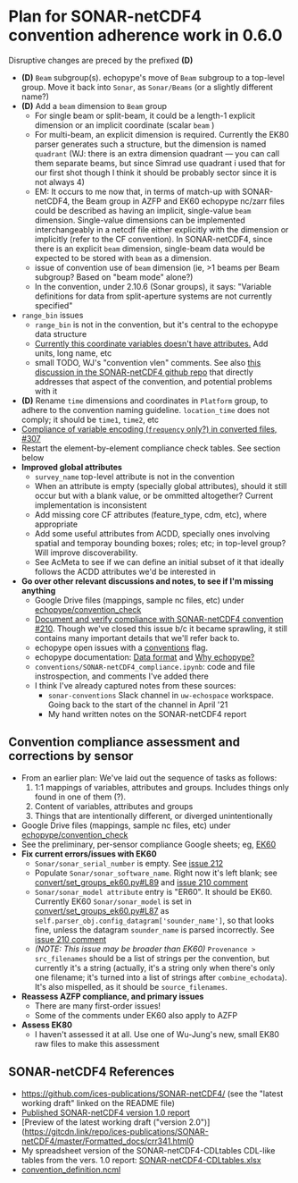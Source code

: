 # Plan for SONAR-netCDF4 convention adherence work in 0.6.0

Disruptive changes are preced by the prefixed **(D)**

- **(D)** `Beam` subgroup(s). echopype's move of `Beam` subgroup to a top-level group. Move it back into `Sonar`, as `Sonar/Beams` (or a slightly different name?)
- **(D)** Add a `beam` dimension to `Beam` group
  - For single beam or split-beam, it could be a length-1 explicit dimension or an implicit coordinate (scalar `beam` )
  - For multi-beam, an explicit dimension is required. Currently the EK80 parser generates such a structure, but the dimension is named `quadrant` (WJ: there is an extra dimension quadrant — you can call them separate beams, but since Simrad use quadrant i used that for our first shot though I think it should be probably sector since it is not always 4)
  - EM: It occurs to me now that, in terms of match-up with SONAR-netCDF4, the Beam group in AZFP and EK60 echopype nc/zarr files could be described as having an implicit, single-value `beam` dimension. Single-value dimensions can be implemented interchangeably in a netcdf file either explicitly with the dimension or implicitly (refer to the CF convention). In SONAR-netCDF4, since there is an explicit `beam` dimension, single-beam data would be expected to be stored with `beam` as a dimension.
  - issue of convention use of `beam` dimension (ie, >1 beams per Beam subgroup? Based on "beam mode" alone?)
  - In the convention, under 2.10.6 (Sonar groups), it says: "Variable definitions for data from split-aperture systems are not currently specified"
- `range_bin` issues
  - `range_bin` is not in the convention, but it's central to the echopype data structure
  - [Currently this coordinate variables doesn't have attributes.](https://github.com/OSOceanAcoustics/echopype/issues/373) Add units, long name, etc
  - small TODO, WJ's "convention vlen" comments. See also [this discussion in the SONAR-netCDF4 github repo](https://github.com/ices-publications/SONAR-netCDF4/issues/28) that directly addresses that aspect of the convention, and potential problems with it
- **(D)** Rename `time` dimensions and coordinates in `Platform` group, to adhere to the convention naming guideline. `location_time` does not comply; it should be `time1`, `time2`, etc
- [Compliance of variable encoding (`frequency` only?) in converted files, #307](https://github.com/OSOceanAcoustics/echopype/issues/307)
- Restart the element-by-element compliance check tables. See section below
- **Improved global attributes**
  - `survey_name` top-level attribute is not in the convention
  - When an attribute is empty (specially global attributes), should it still occur but with a blank value, or be ommitted altogether? Current implementation is inconsistent
  - Add missing core CF attributes (feature_type, cdm, etc), where appropriate
  - Add some useful attributes from ACDD, specially ones involving spatial and temporay bounding boxes; roles; etc; in top-level group? Will improve discoverability.
  - See AcMeta to see if we can define an initial subset of it that ideally follows the ACDD attributes we'd be interested in
- **Go over other relevant discussions and notes, to see if I'm missing anything**
  - Google Drive files (mappings, sample nc files, etc) under [echopype/convention_check](https://drive.google.com/drive/u/0/folders/1MPBRzrehXk9qAt8ZuBjFzR2Xh-0WFXXU)
  - [Document and verify compliance with SONAR-netCDF4 convention #210](https://github.com/OSOceanAcoustics/echopype/issues/210). Though we've closed this issue b/c it became sprawling, it still contains many important details that we'll refer back to.
  - echopype open issues with a [conventions](https://github.com/OSOceanAcoustics/echopype/issues?q=is%3Aissue+is%3Aopen+label%3Aconventions) flag.
  - echopype documentation: [Data format](https://echopype.readthedocs.io/en/stable/data-format.html) and [Why echopype?](https://echopype.readthedocs.io/en/stable/why.html)
  - `conventions/SONAR-netCDF4_compliance.ipynb`: code and file instrospection, and comments I've added there
  - I think I've already captured notes from these sources:
    - `sonar-conventions` Slack channel in `uw-echospace` workspace. Going back to the start of the channel in April '21
    - My hand written notes on the SONAR-netCDF4 report

## Convention compliance assessment and corrections by sensor

- From an earlier plan: We've laid out the sequence of tasks as follows:
  1. 1:1 mappings of variables, attributes and groups. Includes things only found in one of them (?).
  2. Content of variables, attributes and groups
  3. Things that are intentionally different, or diverged unintentionally
- Google Drive files (mappings, sample nc files, etc) under [echopype/convention_check](https://drive.google.com/drive/u/0/folders/1MPBRzrehXk9qAt8ZuBjFzR2Xh-0WFXXU)
- See the preliminary, per-sensor compliance Google sheets; eg, [EK60](https://docs.google.com/spreadsheets/d/1DXQtYPr-k7BDwaAa2a-yDO8sxt7QUSU6P-icedGKkX0/edit#gid=0)
- **Fix current errors/issues with EK60**
  - `Sonar/sonar_serial_number` is empty. See [issue 212](https://github.com/OSOceanAcoustics/echopype/issues/212)
  - Populate `Sonar/sonar_software_name`. Right now it's left blank; see [convert/set_groups_ek60.py#L89](https://github.com/OSOceanAcoustics/echopype/blob/class-redesign/echopype/convert/set_groups_ek60.py#L89) and [issue 210 comment](https://github.com/OSOceanAcoustics/echopype/issues/210#issuecomment-822642399)
  - `Sonar/sonar_model attribute` entry is "ER60". It should be EK60. Currently EK60 `Sonar/sonar_model` is set in [convert/set_groups_ek60.py#L87](https://github.com/OSOceanAcoustics/echopype/blob/class-redesign/echopype/convert/set_groups_ek60.py#L87) as `self.parser_obj.config_datagram['sounder_name']`, so that looks fine, unless the datagram `sounder_name` is parsed incorrectly. See [issue 210 comment](https://github.com/OSOceanAcoustics/echopype/issues/210#issuecomment-821761942)
  - *(NOTE: This issue may be broader than EK60)* `Provenance > src_filenames` should be a list of strings per the convention, but currently it's a string (actually, it's a string only when there's only one filename; it's turned into a list of strings after `combine_echodata`). It's also mispelled, as it should be `source_filenames`.
- **Reassess AZFP compliance, and primary issues**
  - There are many first-order issues!
  - Some of the comments under EK60 also apply to AZFP
- **Assess EK80**
  - I haven't assessed it at all. Use one of Wu-Jung's new, small EK80 raw files to make this assessment

## SONAR-netCDF4 References

- https://github.com/ices-publications/SONAR-netCDF4/ (see the "latest working draft" linked on the README file)
- [Published SONAR-netCDF4 version 1.0 report](http://www.ices.dk/sites/pub/Publication%20Reports/Cooperative%20Research%20Report%20(CRR)/CRR341.pdf)
- [Preview of the latest working draft ("version 2.0")](https://gitcdn.link/repo/ices-publications/SONAR-netCDF4/master/Formatted_docs/crr341.html0
- My spreadsheet version of the SONAR-netCDF4-CDLtables CDL-like tables from the vers. 1.0 report: [SONAR-netCDF4-CDLtables.xlsx](https://docs.google.com/spreadsheets/d/13iitnfHVdX_4tTNjUP99YKwgNrrBYEjv/edit#gid=1702761048)
- [convention_definition.ncml](https://github.com/ices-publications/SONAR-netCDF4/blob/master/docs/convention_definition.ncml)

